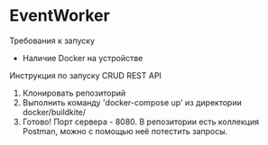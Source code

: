 # EventWorker
Требования к запуску
  - Наличие Docker на устройстве
  
Инструкция по запуску CRUD REST API
  1) Клонировать репозиторий
  2) Выполнить команду 'docker-compose up' из директории docker/buildkite/
  3) Готово! Порт сервера - 8080.
  В репозитории есть коллекция Postman, можно с помощью неё потестить запросы.
